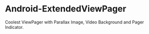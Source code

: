 Android-ExtendedViewPager
=========================

Coolest ViewPager with Parallax Image, Video Background and Pager Indicator.

